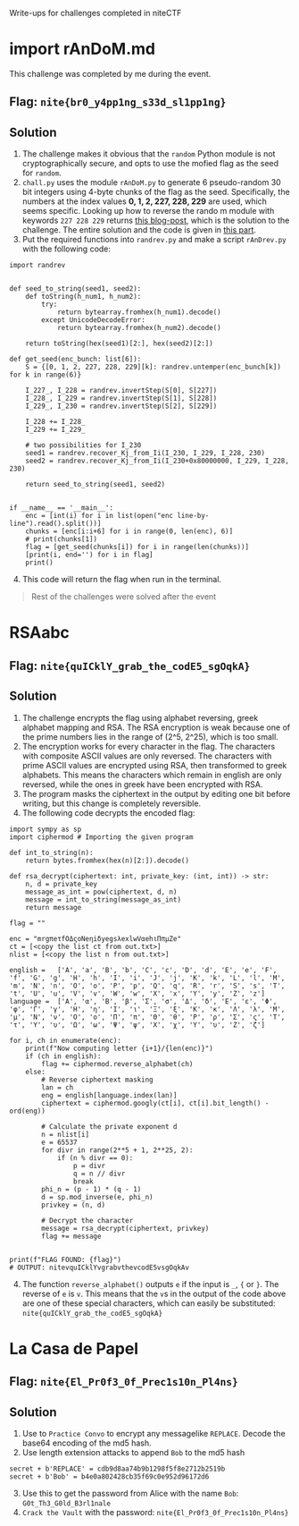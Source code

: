 Write-ups for challenges completed in niteCTF

# import rAnDoM.md
This challenge was completed by me during the event.

## Flag: `nite{br0_y4pp1ng_s33d_sl1pp1ng}`

## Solution
1. The challenge makes it obvious that the `random` Python module is not cryptographically secure, and opts to use the mofied flag as the seed for `random`.
2. `chall.py` uses the module `rAnDoM.py` to generate 6 pseudo-random 30 bit integers using 4-byte chunks of the flag as the seed. Specifically, the numbers at the index values **0, 1, 2, 227, 228, 229** are used, which seems specific. Looking up how to reverse the rando m module with keywords `227 228 229` returns [this blog-post](https://stackered.com/blog/python-random-prediction/#seed-recovery-from-few-outputs), which is the solution to the challenge. The entire solution and the code is given in [this part](https://stackered.com/blog/python-random-prediction/#seed-recovery-from-few-outputs).
3. Put the required functions into `randrev.py` and make a script `rAnDrev.py` with the following code:
```
import randrev


def seed_to_string(seed1, seed2):
    def toString(h_num1, h_num2):
        try:
            return bytearray.fromhex(h_num1).decode()
        except UnicodeDecodeError:
            return bytearray.fromhex(h_num2).decode()

    return toString(hex(seed1)[2:], hex(seed2)[2:])

def get_seed(enc_bunch: list[6]):
    S = {[0, 1, 2, 227, 228, 229][k]: randrev.untemper(enc_bunch[k]) for k in range(6)}

    I_227_, I_228 = randrev.invertStep(S[0], S[227])
    I_228_, I_229 = randrev.invertStep(S[1], S[228])
    I_229_, I_230 = randrev.invertStep(S[2], S[229])

    I_228 += I_228_
    I_229 += I_229_

    # two possibilities for I_230
    seed1 = randrev.recover_Kj_from_Ii(I_230, I_229, I_228, 230)
    seed2 = randrev.recover_Kj_from_Ii(I_230+0x80000000, I_229, I_228, 230)

    return seed_to_string(seed1, seed2)


if __name__ == '__main__':
    enc = [int(i) for i in list(open("enc line-by-line").read().split())]
    chunks = [enc[i:i+6] for i in range(0, len(enc), 6)]
    # print(chunks[1])
    flag = [get_seed(chunks[i]) for i in range(len(chunks))]
    [print(i, end='') for i in flag]
    print()
```
4. This code will return the flag when run in the terminal.

> Rest of the challenges were solved after the event

# RSAabc

## Flag: `nite{quICklY_grab_the_codE5_sgOqkA}`

## Solution
1. The challenge encrypts the flag using alphabet reversing, greek alphabet mapping and RSA. The RSA encryption is weak because one of the prime numbers lies in the range of (2^5, 2^25), which is too small.
2. The encryption works for every character in the flag. The characters with composite ASCII values are only reversed. The characters with prime ASCII values are encrypted using RSA, then transformed to greek alphabets. This means the characters which remain in english are only reversed, while the ones in greek have been encrypted with RSA.
3. The program masks the ciphertext in the output by editing one bit before writing, but this change is completely reversible.
4. The following code decrypts the encoded flag:
```
import sympy as sp
import ciphermod # Importing the given program

def int_to_string(n):
    return bytes.fromhex(hex(n)[2:]).decode()

def rsa_decrypt(ciphertext: int, private_key: (int, int)) -> str:
    n, d = private_key
    message_as_int = pow(ciphertext, d, n)
    message = int_to_string(message_as_int)
    return message

flag = ""

enc = "mrgπeτfΟΔςoΝeηiδyegsλexlwVαehιΠπμZe"
ct = [<copy the list ct from out.txt>]
nlist = [<copy the list n from out.txt>]

english =   ['A', 'a', 'B', 'b', 'C', 'c', 'D', 'd', 'E', 'e', 'F', 'f', 'G', 'g', 'H', 'h', 'I', 'i', 'J', 'j', 'K', 'k', 'L', 'l', 'M', 'm', 'N', 'n', 'O', 'o', 'P', 'p', 'Q', 'q', 'R', 'r', 'S', 's', 'T', 't', 'U', 'u', 'V', 'v', 'W', 'w', 'X', 'x', 'Y', 'y', 'Z', 'z']
language =  ['Α', 'α', 'Β', 'β', 'Σ', 'σ', 'Δ', 'δ', 'Ε', 'ε', 'Φ', 'φ', 'Γ', 'γ', 'Η', 'η', 'Ι', 'ι', 'Ξ', 'ξ', 'Κ', 'κ', 'Λ', 'λ', 'Μ', 'μ', 'Ν', 'ν', 'Ο', 'ο', 'Π', 'π', 'Θ', 'θ', 'Ρ', 'ρ', 'Σ', 'ς', 'Τ', 'τ', 'Υ', 'υ', 'Ω', 'ω', 'Ψ', 'ψ', 'Χ', 'χ', 'Υ', 'υ', 'Ζ', 'ζ']

for i, ch in enumerate(enc):
    print(f"Now computing letter {i+1}/{len(enc)}")
    if (ch in english):
        flag += ciphermod.reverse_alphabet(ch)
    else:
        # Reverse ciphertext masking
        lan = ch
        eng = english[language.index(lan)]
        ciphertext = ciphermod.googly(ct[i], ct[i].bit_length() - ord(eng))

        # Calculate the private exponent d
        n = nlist[i]
        e = 65537
        for divr in range(2**5 + 1, 2**25, 2):
            if (n % divr == 0):
                p = divr
                q = n // divr
                break
        phi_n = (p - 1) * (q - 1)
        d = sp.mod_inverse(e, phi_n)
        privkey = (n, d)

        # Decrypt the character
        message = rsa_decrypt(ciphertext, privkey)
        flag += message


print(f"FLAG FOUND: {flag}")
# OUTPUT: nitevquICklYvgrabvthevcodE5vsgOqkAv
```
4. The function `reverse_alphabet()` outputs `e` if the input is `_`, `{` or `}`. The reverse of `e` is `v`. This means that the `v`s in the output of the code above are one of these special characters, which can easily be substituted:
`nite{quICklY_grab_the_codE5_sgOqkA}`

# La Casa de Papel

## Flag: `nite{El_Pr0f3_0f_Prec1s10n_Pl4ns}`

## Solution
1. Use to `Practice Convo` to encrypt any messagelike `REPLACE`. Decode the base64 encoding of the md5 hash.
2. Use length extension attacks to append `Bob` to the md5 hash
```
secret + b'REPLACE' = cdb9d8aa74b9b1298f5f8e2712b2519b
secret + b'Bob' = b4e0a802428cb35f69c0e952d96172d6
```
3. Use this to get the password from Alice with the name `Bob`: `G0t_Th3_G0ld_B3rl1nale`
4. `Crack the Vault` with the password: `nite{El_Pr0f3_0f_Prec1s10n_Pl4ns}`
